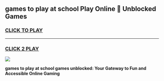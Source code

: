 
## games to play at school Play Online 👋 Unblocked Games
<h3>
<a href="https://news.freeplayer.one?title=games_to_play_at_school&ref=17GH">CLICK TO PLAY</a></h3>
<hr>

<h3>
<a href="https://news.freeplayer.one?title=games_to_play_at_school&ref=17GH">CLICK 2 PLAY</a>
  
</h3>

<a href="https://news.freeplayer.one?title=games_to_play_at_school&ref=17GH/"><img src="https://clearcache.store/games.png"></a>


**games to play at school games unblocked: Your Gateway to Fun and Accessible Online Gaming**
